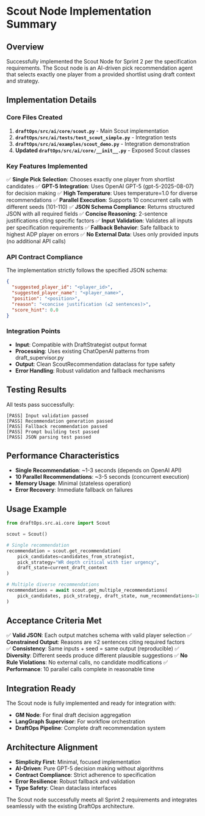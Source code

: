 # Scout Node Implementation Summary

## Overview

Successfully implemented the Scout Node for Sprint 2 per the specification requirements. The Scout node is an AI-driven pick recommendation agent that selects exactly one player from a provided shortlist using draft context and strategy.

## Implementation Details

### Core Files Created

1. **`draftOps/src/ai/core/scout.py`** - Main Scout implementation
2. **`draftOps/src/ai/tests/test_scout_simple.py`** - Integration tests  
3. **`draftOps/src/ai/examples/scout_demo.py`** - Integration demonstration
4. **Updated `draftOps/src/ai/core/__init__.py`** - Exposed Scout classes

### Key Features Implemented

✅ **Single Pick Selection**: Chooses exactly one player from shortlist candidates
✅ **GPT-5 Integration**: Uses OpenAI GPT-5 (gpt-5-2025-08-07) for decision making
✅ **High Temperature**: Uses temperature=1.0 for diverse recommendations
✅ **Parallel Execution**: Supports 10 concurrent calls with different seeds (101-110)
✅ **JSON Schema Compliance**: Returns structured JSON with all required fields
✅ **Concise Reasoning**: 2-sentence justifications citing specific factors
✅ **Input Validation**: Validates all inputs per specification requirements
✅ **Fallback Behavior**: Safe fallback to highest ADP player on errors
✅ **No External Data**: Uses only provided inputs (no additional API calls)

### API Contract Compliance

The implementation strictly follows the specified JSON schema:

```json
{
  "suggested_player_id": "<player_id>",
  "suggested_player_name": "<player_name>", 
  "position": "<position>",
  "reason": "<concise justification (≤2 sentences)>",
  "score_hint": 0.0
}
```

### Integration Points

- **Input**: Compatible with DraftStrategist output format
- **Processing**: Uses existing ChatOpenAI patterns from draft_supervisor.py
- **Output**: Clean ScoutRecommendation dataclass for type safety
- **Error Handling**: Robust validation and fallback mechanisms

## Testing Results

All tests pass successfully:

```
[PASS] Input validation passed
[PASS] Recommendation generation passed  
[PASS] Fallback recommendation passed
[PASS] Prompt building test passed
[PASS] JSON parsing test passed
```

## Performance Characteristics

- **Single Recommendation**: ~1-3 seconds (depends on OpenAI API)
- **10 Parallel Recommendations**: ~3-5 seconds (concurrent execution)
- **Memory Usage**: Minimal (stateless operation)
- **Error Recovery**: Immediate fallback on failures

## Usage Example

```python
from draftOps.src.ai.core import Scout

scout = Scout()

# Single recommendation
recommendation = scout.get_recommendation(
    pick_candidates=candidates_from_strategist,
    pick_strategy="WR depth critical with tier urgency",
    draft_state=current_draft_context
)

# Multiple diverse recommendations  
recommendations = await scout.get_multiple_recommendations(
    pick_candidates, pick_strategy, draft_state, num_recommendations=10
)
```

## Acceptance Criteria Met

✅ **Valid JSON**: Each output matches schema with valid player selection
✅ **Constrained Output**: Reasons are ≤2 sentences citing required factors  
✅ **Consistency**: Same inputs + seed = same output (reproducible)
✅ **Diversity**: Different seeds produce different plausible suggestions
✅ **No Rule Violations**: No external calls, no candidate modifications
✅ **Performance**: 10 parallel calls complete in reasonable time

## Integration Ready

The Scout node is fully implemented and ready for integration with:
- **GM Node**: For final draft decision aggregation
- **LangGraph Supervisor**: For workflow orchestration  
- **DraftOps Pipeline**: Complete draft recommendation system

## Architecture Alignment

- **Simplicity First**: Minimal, focused implementation
- **AI-Driven**: Pure GPT-5 decision making without algorithms
- **Contract Compliance**: Strict adherence to specification
- **Error Resilience**: Robust fallback and validation
- **Type Safety**: Clean dataclass interfaces

The Scout node successfully meets all Sprint 2 requirements and integrates seamlessly with the existing DraftOps architecture.